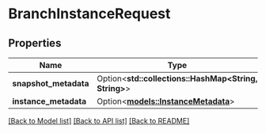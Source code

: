 # BranchInstanceRequest

## Properties

Name | Type | Description | Notes
------------ | ------------- | ------------- | -------------
**snapshot_metadata** | Option<**std::collections::HashMap<String, String>**> |  | [optional]
**instance_metadata** | Option<[**models::InstanceMetadata**](Instance_Metadata.md)> |  | [optional]

[[Back to Model list]](../README.md#documentation-for-models) [[Back to API list]](../README.md#documentation-for-api-endpoints) [[Back to README]](../README.md)


